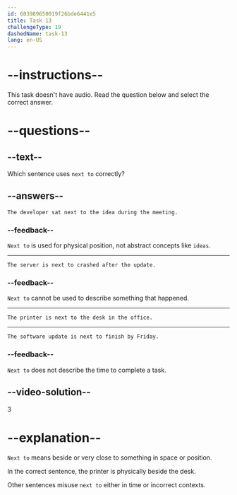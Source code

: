 ```yaml
---
id: 683989650019f26bde6441e5
title: Task 13
challengeType: 19
dashedName: task-13
lang: en-US
---
```


# --instructions--

This task doesn't have audio. Read the question below and select the correct answer.

# --questions--

## --text--

Which sentence uses `next to` correctly?

## --answers--

`The developer sat next to the idea during the meeting.`

### --feedback--

`Next to` is used for physical position, not abstract concepts like `ideas`.

---

`The server is next to crashed after the update.`

### --feedback--

`Next to` cannot be used to describe something that happened.

---

`The printer is next to the desk in the office.`

---

`The software update is next to finish by Friday.`

### --feedback--

`Next to` does not describe the time to complete a task.

## --video-solution--

3

# --explanation--

`Next to` means beside or very close to something in space or position.

In the correct sentence, the printer is physically beside the desk.

Other sentences misuse `next to` either in time or incorrect contexts.
